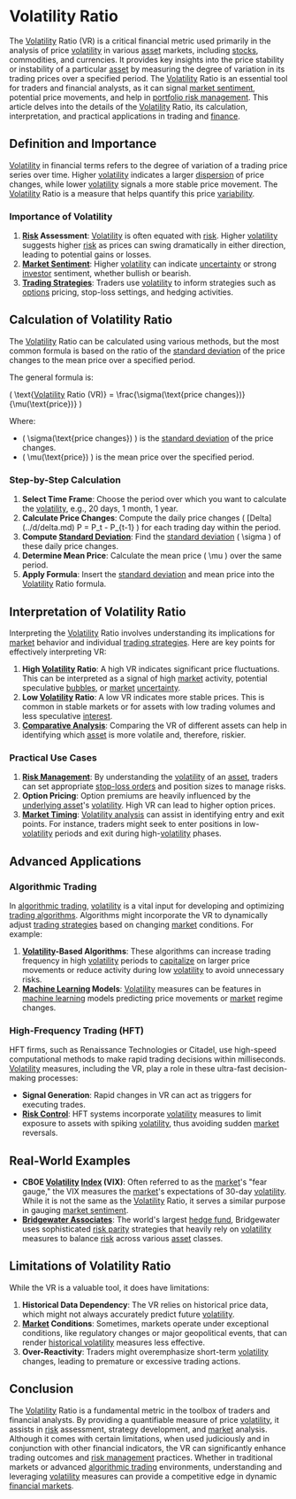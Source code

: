 # Volatility Ratio

The [Volatility](../v/volatility.md) Ratio (VR) is a critical financial metric used primarily in the analysis of price [volatility](../v/volatility.md) in various [asset](../a/asset.md) markets, including [stocks](../s/stock.md), commodities, and currencies. It provides key insights into the price stability or instability of a particular [asset](../a/asset.md) by measuring the degree of variation in its trading prices over a specified period. The [Volatility](../v/volatility.md) Ratio is an essential tool for traders and financial analysts, as it can signal [market sentiment](../m/market_sentiment.md), potential price movements, and help in [portfolio risk management](../p/portfolio_risk_management.md). This article delves into the details of the [Volatility](../v/volatility.md) Ratio, its calculation, interpretation, and practical applications in trading and [finance](../f/finance.md).

## Definition and Importance

[Volatility](../v/volatility.md) in financial terms refers to the degree of variation of a trading price series over time. Higher [volatility](../v/volatility.md) indicates a larger [dispersion](../d/dispersion.md) of price changes, while lower [volatility](../v/volatility.md) signals a more stable price movement. The [Volatility](../v/volatility.md) Ratio is a measure that helps quantify this price [variability](../v/variability.md). 

### Importance of Volatility

1. **[Risk](../r/risk.md) Assessment**: [Volatility](../v/volatility.md) is often equated with [risk](../r/risk.md). Higher [volatility](../v/volatility.md) suggests higher [risk](../r/risk.md) as prices can swing dramatically in either direction, leading to potential gains or losses.
2. **[Market Sentiment](../m/market_sentiment.md)**: Higher [volatility](../v/volatility.md) can indicate [uncertainty](../u/uncertainty_in_trading.md) or strong [investor](../i/investor.md) sentiment, whether bullish or bearish.
3. **[Trading Strategies](../t/trading_strategies.md)**: Traders use [volatility](../v/volatility.md) to inform strategies such as [options](../o/options.md) pricing, stop-loss settings, and hedging activities.

## Calculation of Volatility Ratio

The [Volatility](../v/volatility.md) Ratio can be calculated using various methods, but the most common formula is based on the ratio of the [standard deviation](../s/standard_deviation.md) of the price changes to the mean price over a specified period.

The general formula is:

\( \text{[Volatility](../v/volatility.md) Ratio (VR)} = \frac{\sigma(\text{price changes})}{\mu(\text{price})} \)

Where:
- \( \sigma(\text{price changes}) \) is the [standard deviation](../s/standard_deviation.md) of the price changes.
- \( \mu(\text{price}) \) is the mean price over the specified period.

### Step-by-Step Calculation

1. **Select Time Frame**: Choose the period over which you want to calculate the [volatility](../v/volatility.md), e.g., 20 days, 1 month, 1 year.
2. **Calculate Price Changes**: Compute the daily price changes \( \[Delta](../d/delta.md) P = P_t - P_{t-1} \) for each trading day within the period.
3. **Compute [Standard Deviation](../s/standard_deviation.md)**: Find the [standard deviation](../s/standard_deviation.md) \( \sigma \) of these daily price changes.
4. **Determine Mean Price**: Calculate the mean price \( \mu \) over the same period.
5. **Apply Formula**: Insert the [standard deviation](../s/standard_deviation.md) and mean price into the [Volatility](../v/volatility.md) Ratio formula.

## Interpretation of Volatility Ratio

Interpreting the [Volatility](../v/volatility.md) Ratio involves understanding its implications for [market](../m/market.md) behavior and individual [trading strategies](../t/trading_strategies.md). Here are key points for effectively interpreting VR:

1. **High [Volatility](../v/volatility.md) Ratio**: A high VR indicates significant price fluctuations. This can be interpreted as a signal of high [market](../m/market.md) activity, potential speculative [bubbles](../b/bubble.md), or [market](../m/market.md) [uncertainty](../u/uncertainty_in_trading.md).
2. **Low [Volatility](../v/volatility.md) Ratio**: A low VR indicates more stable prices. This is common in stable markets or for assets with low trading volumes and less speculative [interest](../i/interest.md).
3. **[Comparative Analysis](../c/comparative_analysis.md)**: Comparing the VR of different assets can help in identifying which [asset](../a/asset.md) is more volatile and, therefore, riskier.

### Practical Use Cases

1. **[Risk Management](../r/risk_management.md)**: By understanding the [volatility](../v/volatility.md) of an [asset](../a/asset.md), traders can set appropriate [stop-loss orders](../s/stop-loss_orders.md) and position sizes to manage risks.
2. **Option Pricing**: Option premiums are heavily influenced by the [underlying asset](../u/underlying_asset.md)'s [volatility](../v/volatility.md). High VR can lead to higher option prices.
3. **[Market Timing](../m/market_timing.md)**: [Volatility analysis](../v/volatility_analysis.md) can assist in identifying entry and exit points. For instance, traders might seek to enter positions in low-[volatility](../v/volatility.md) periods and exit during high-[volatility](../v/volatility.md) phases.

## Advanced Applications

### Algorithmic Trading

In [algorithmic trading](../a/accountability.md), [volatility](../v/volatility.md) is a vital input for developing and optimizing [trading algorithms](../t/trading_algorithms.md). Algorithms might incorporate the VR to dynamically adjust [trading strategies](../t/trading_strategies.md) based on changing [market](../m/market.md) conditions. For example:

1. **[Volatility](../v/volatility.md)-Based Algorithms**: These algorithms can increase trading frequency in high [volatility](../v/volatility.md) periods to [capitalize](../c/capitalize.md) on larger price movements or reduce activity during low [volatility](../v/volatility.md) to avoid unnecessary risks.
2. **[Machine Learning](../m/machine_learning.md) Models**: [Volatility](../v/volatility.md) measures can be features in [machine learning](../m/machine_learning.md) models predicting price movements or [market](../m/market.md) regime changes.

### High-Frequency Trading (HFT)

HFT firms, such as Renaissance Technologies or Citadel, use high-speed computational methods to make rapid trading decisions within milliseconds. [Volatility](../v/volatility.md) measures, including the VR, play a role in these ultra-fast decision-making processes:

- **Signal Generation**: Rapid changes in VR can act as triggers for executing trades.
- **[Risk Control](../r/risk_control.md)**: HFT systems incorporate [volatility](../v/volatility.md) measures to limit exposure to assets with spiking [volatility](../v/volatility.md), thus avoiding sudden [market](../m/market.md) reversals.

## Real-World Examples

- **CBOE [Volatility](../v/volatility.md) [Index](../i/index_instrument.md) (VIX)**: Often referred to as the [market](../m/market.md)'s "fear gauge," the VIX measures the [market](../m/market.md)'s expectations of 30-day [volatility](../v/volatility.md). While it is not the same as the [Volatility](../v/volatility.md) Ratio, it serves a similar purpose in gauging [market sentiment](../m/market_sentiment.md).
- [**Bridgewater Associates**](https://www.bridgewater.com/): The world's largest [hedge fund](../h/hedge_fund.md), Bridgewater uses sophisticated [risk parity](../r/risk_parity.md) strategies that heavily rely on [volatility](../v/volatility.md) measures to balance [risk](../r/risk.md) across various [asset](../a/asset.md) classes.

## Limitations of Volatility Ratio

While the VR is a valuable tool, it does have limitations:

1. **Historical Data Dependency**: The VR relies on historical price data, which might not always accurately predict future [volatility](../v/volatility.md).
2. **[Market](../m/market.md) Conditions**: Sometimes, markets operate under exceptional conditions, like regulatory changes or major geopolitical events, that can render [historical volatility](../h/historical_volatility.md) measures less effective.
3. **Over-Reactivity**: Traders might overemphasize short-term [volatility](../v/volatility.md) changes, leading to premature or excessive trading actions.

## Conclusion

The [Volatility](../v/volatility.md) Ratio is a fundamental metric in the toolbox of traders and financial analysts. By providing a quantifiable measure of price [volatility](../v/volatility.md), it assists in [risk](../r/risk.md) assessment, strategy development, and [market](../m/market.md) analysis. Although it comes with certain limitations, when used judiciously and in conjunction with other financial indicators, the VR can significantly enhance trading outcomes and [risk management](../r/risk_management.md) practices. Whether in traditional markets or advanced [algorithmic trading](../a/accountability.md) environments, understanding and leveraging [volatility](../v/volatility.md) measures can provide a competitive edge in dynamic [financial markets](../f/financial_market.md).